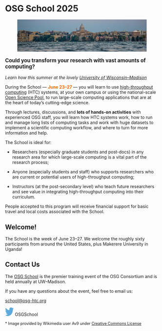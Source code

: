 # OSG School 2025

<figure>
    <img src="assets/Madison_Skyline.jpeg" alt="Madison Skyline" />
</figure>

<p style="font-size: larger; font-weight: bold;">Could you transform your research with vast amounts of computing?</p>

*Learn how this summer at the lovely [University of Wisconsin–Madison](https://wisc.edu/)*

During the School
&mdash;
<span style="font-weight: bold; color: #FF6600;">June 23&ndash;27</span>
&mdash;
you will learn to use [high-throughput computing](https://htcondor.org/htc.html) (HTC) systems,
at your own campus or
using the national-scale [Open Science Pool](https://osg-htc.org/services/open_science_pool.html),
to run large-scale computing applications that are at the heart of today’s cutting-edge science.

Through lectures, discussions, and **lots of hands-on activities** with experienced OSG staff,
you will learn how HTC systems work,
how to run and manage long lists of computing tasks and
work with huge datasets to implement a scientific computing workflow,
and where to turn for more information and help.

The School is ideal for:

*   Researchers (especially graduate students and post-docs) in any research area
    for which large-scale computing is a vital part of the research process;

*   Anyone (especially students and staff) who supports researchers
    who are current or potential users of high-throughput computing;

*   Instructors (at the post-secondary level) who teach future researchers and
    see value in integrating high-throughput computing into their curriculum.

People accepted to this program will receive financial support for
basic travel and local costs associated with the School.


## Welcome!

The School is the week of June 23&ndash;27.
We welcome the roughly sixty participants from around the United States, plus Makerere University in Uganda!


## Contact Us

The [OSG School](https://osg-htc.org/community/school.html)
is the premier training event of the OSG Consortium and
is held annually at UW–Madison.

If you have any questions about the event, feel free to email us:

<school@osg-htc.org>

<a href="https://twitter.com/OSGSchool" target="_blank" style="border: 0px none black; text-decoration: none;"><img src="files/Twitter_logo_blue.png" style="height: 28px; width: 28px; background-color: white;" alt="Twitter logo"></a> OSGSchool

<p style="font-size: 90%;">* Image provided by Wikimedia user Av9 under <a href="https://creativecommons.org/licenses/by-sa/4.0/deed.en">Creative Commons License</a></p>
